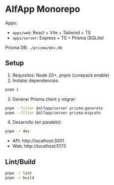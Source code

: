 # AlfApp Monorepo

Apps:

- `apps/web`: React + Vite + Tailwind + TS
- `apps/server`: Express + TS + Prisma (SQLite)

Prisma DB: `./prisma/dev.db`

## Setup

1. Requisitos: Node 20+, pnpm (corepack enable)
2. Instalar dependencias:

```bash
pnpm i
```

3. Generar Prisma client y migrar:

```bash
pnpm --filter @alfapp/server prisma:generate
pnpm --filter @alfapp/server prisma:migrate
```

4. Desarrollo (en paralelo):

```bash
pnpm -r dev
```

- API: http://localhost:3001
- Web: http://localhost:5173

## Lint/Build

```bash
pnpm -r lint
pnpm -r build
```